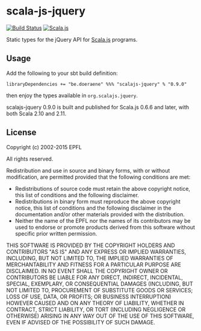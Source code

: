 scala-js-jquery
===============

[![Build Status](https://travis-ci.org/scala-js/scala-js-jquery.svg?branch=master)](https://travis-ci.org/scala-js/scala-js-jquery)
[![Scala.js](https://www.scala-js.org/assets/badges/scalajs-0.6.6.svg)](https://www.scala-js.org/)

Static types for the jQuery API for [Scala.js](http://www.scala-js.org/) programs.

Usage
-----

Add the following to your sbt build definition:

    libraryDependencies += "be.doeraene" %%% "scalajs-jquery" % "0.9.0"

then enjoy the types available in `org.scalajs.jquery`.

scalajs-jquery 0.9.0 is built and published for Scala.js 0.6.6 and later, with
both Scala 2.10 and 2.11.

License
-------

Copyright (c) 2002-2015 EPFL

All rights reserved.

Redistribution and use in source and binary forms, with or without modification,
are permitted provided that the following conditions are met:

*   Redistributions of source code must retain the above copyright notice,
    this list of conditions and the following disclaimer.
*   Redistributions in binary form must reproduce the above copyright notice,
    this list of conditions and the following disclaimer in the documentation
    and/or other materials provided with the distribution.
*   Neither the name of the EPFL nor the names of its contributors
    may be used to endorse or promote products derived from this software
    without specific prior written permission.

THIS SOFTWARE IS PROVIDED BY THE COPYRIGHT HOLDERS AND CONTRIBUTORS
"AS IS" AND ANY EXPRESS OR IMPLIED WARRANTIES, INCLUDING, BUT NOT
LIMITED TO, THE IMPLIED WARRANTIES OF MERCHANTABILITY AND FITNESS FOR
A PARTICULAR PURPOSE ARE DISCLAIMED. IN NO EVENT SHALL THE COPYRIGHT OWNER OR
CONTRIBUTORS BE LIABLE FOR ANY DIRECT, INDIRECT, INCIDENTAL, SPECIAL,
EXEMPLARY, OR CONSEQUENTIAL DAMAGES (INCLUDING, BUT NOT LIMITED TO,
PROCUREMENT OF SUBSTITUTE GOODS OR SERVICES; LOSS OF USE, DATA, OR
PROFITS; OR BUSINESS INTERRUPTION) HOWEVER CAUSED AND ON ANY THEORY OF
LIABILITY, WHETHER IN CONTRACT, STRICT LIABILITY, OR TORT (INCLUDING
NEGLIGENCE OR OTHERWISE) ARISING IN ANY WAY OUT OF THE USE OF THIS
SOFTWARE, EVEN IF ADVISED OF THE POSSIBILITY OF SUCH DAMAGE.
